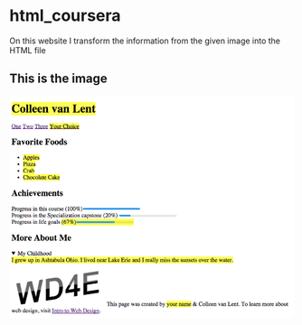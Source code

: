 # html_coursera

On this website I transform the information from the given image into the HTML file

## This is the image

![HTML_Coursera](https://github.com/Nan227/html_coursera/blob/main/HTLM_Coursera.png)
